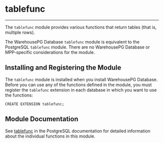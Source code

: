 # tablefunc
---

The `tablefunc` module provides various functions that return tables (that is, multiple rows).

The WarehousePG Database `tablefunc` module is equivalent to the PostgreSQL `tablefunc` module. There are no WarehousePG Database or MPP-specific considerations for the module.

## <a id="topic_reg"></a>Installing and Registering the Module

The `tablefunc` module is installed when you install WarehousePG Database. Before you can use any of the functions defined in the module, you must register the `tablefunc` extension in each database in which you want to use the functions:

```
CREATE EXTENSION tablefunc;
```

## <a id="topic_info"></a>Module Documentation

See [tablefunc](https://www.postgresql.org/docs/12/tablefunc.html) in the PostgreSQL documentation for detailed information about the individual functions in this module.

